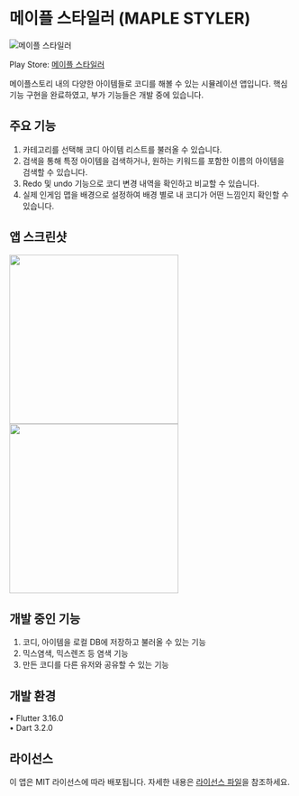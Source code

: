 # 메이플 스타일러 (MAPLE STYLER)

![메이플 스타일러](https://github.com/hammsik/maple-styler/assets/116339092/c145cf6d-a9dc-4dd1-83ee-c5c3507805df)

Play Store: [메이플 스타일러](https://play.google.com/store/apps/details?id=hammsik.maple.styler&pcampaignid=web_share)

메이플스토리 내의 다양한 아이템들로 코디를 해볼 수 있는 시뮬레이션 앱입니다. 핵심 기능 구현을 완료하였고, 부가 기능들은 개발 중에 있습니다.

## 주요 기능
1. 카테고리를 선택해 코디 아이템 리스트를 불러올 수 있습니다.
2. 검색을 통해 특정 아이템을 검색하거나, 원하는 키워드를 포함한 이름의 아이템을 검색할 수 있습니다.
3. Redo 및 undo 기능으로 코디 변경 내역을 확인하고 비교할 수 있습니다.
4. 실제 인게임 맵을 배경으로 설정하여 배경 별로 내 코디가 어떤 느낌인지 확인할 수 있습니다.

## 앱 스크린샷

<img src="https://github.com/hammsik/maple-styler/assets/116339092/01778d0f-a7d7-47ca-ab79-4dc9b451b956" width="300"/>
<img src="https://github.com/hammsik/maple-styler/assets/116339092/0c611235-39ce-4ed1-b515-6260d370af5a" width="300"/>

## 개발 중인 기능
1. 코디, 아이템을 로컬 DB에 저장하고 불러올 수 있는 기능
2. 믹스염색, 믹스렌즈 등 염색 기능
3. 만든 코디를 다른 유저와 공유할 수 있는 기능 

<!-- ## 사용법

1. 앱의 사용법에 대한 간단한 가이드를 제공합니다.
2. 주요 기능 또는 화면 간 전환 방법을 설명하세요. -->

## 개발 환경

• Flutter 3.16.0
<br>
• Dart 3.2.0

<!-- ## 기여 방법

개발자 커뮤니티에 앱에 대한 기여를 환영합니다. 개발자가 앱을 개선하거나 버그를 수정하기 위해 어떻게 기여할 수 있는지에 대한 정보를 제공하세요. -->

## 라이선스

이 앱은 MIT 라이선스에 따라 배포됩니다. 자세한 내용은 [라이선스 파일](LICENSE.md)을 참조하세요.
